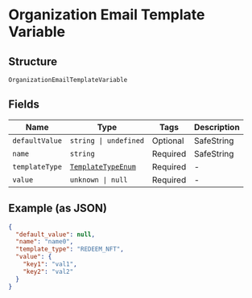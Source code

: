 
# Organization Email Template Variable

## Structure

`OrganizationEmailTemplateVariable`

## Fields

| Name | Type | Tags | Description |
|  --- | --- | --- | --- |
| `defaultValue` | `string \| undefined` | Optional | SafeString |
| `name` | `string` | Required | SafeString |
| `templateType` | [`TemplateTypeEnum`](../../doc/models/template-type-enum.md) | Required | - |
| `value` | `unknown \| null` | Required | - |

## Example (as JSON)

```json
{
  "default_value": null,
  "name": "name0",
  "template_type": "REDEEM_NFT",
  "value": {
    "key1": "val1",
    "key2": "val2"
  }
}
```

